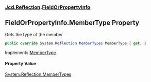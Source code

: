 ### [Jcd.Reflection](Jcd.Reflection.md 'Jcd.Reflection').[FieldOrPropertyInfo](Jcd.Reflection.FieldOrPropertyInfo.md 'Jcd.Reflection.FieldOrPropertyInfo')

## FieldOrPropertyInfo.MemberType Property

Gets the type of the member

```csharp
public override System.Reflection.MemberTypes MemberType { get; }
```

Implements [MemberType](https://docs.microsoft.com/en-us/dotnet/api/System.Runtime.InteropServices._MemberInfo.MemberType 'System.Runtime.InteropServices._MemberInfo.MemberType')

#### Property Value
[System.Reflection.MemberTypes](https://docs.microsoft.com/en-us/dotnet/api/System.Reflection.MemberTypes 'System.Reflection.MemberTypes')